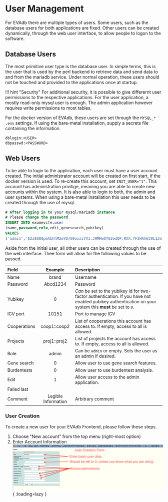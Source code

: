 # User Management

For EVAdb there are multiple types of users. Some users, such as the database
users for both applications are fixed. Other users can be created dynamically,
through the web user interface, to allow people to logon to the software.

## Database Users

The most primitive user type is the database user. In simple terms, this is
the user that is used by the perl backend to retrieve data and send data to
and from the mariadb service. Under normal operation, these users should not
be touched and provided to the applications once at startup.

!!! hint "Security"
    For additional security, it is possible to give differernt user permissions
    to the respective applications. For the user application, a mostly
    read-only mysql user is enough. The admin application however requires
    write permissions to most tables.

For the docker version of EVAdb, these users are set through the `MYSQL_*`
`.env` settings. If using the bare-metal installation, supply a secrets file
containing the information.

``` text
dblogin:<USER>
dbpasswd:<PASSWORD>
```

## Web Users

To be able to login to the application, each user must have a user account
created. The initial administrator account will be created on first start, if
the docker version is used. To re-create this account, set `INIT_USER="1"`.
This account has administration privilige, meaning you are able to create new
accounts within the system. It is also able to login to both, the admin and
user systems. When using a bare-metal installation this user needs to be
created through the use of mysql.

``` sql
# After logging in to your mysql/mariadb instance
# Please change the password
INSERT INTO exomevcfe.user
(name,password,role,edit,genesearch,yubikey)
VALUES 
('admin','$2a$08$pmAbhhM2wYD/G9oxziYV3.J9MHwOTG2edQP.RXX.YF2HAhWJ0L1Jm','admin',1,1,0);
```

Aside from the initial user, all other users can be created through the
use of the web interface. Thee form will allow for the following values to
be passed.

| Field | Example | Description |
| :--- | :---: | :--- |
| Name | brand | Username |
| Password | Abcd1234 | Password |
| Yubikey | 0 | _Can_ be set to the yubikey id for two-factor authentication. If you have not enabled yubikey authentication on your system this **must** be set to `0`. |
| IGV port | 10151 | Port to manage IGV |
| Cooperations | coop1::coop2 | List of cooperations this account has access to. If empty, access to all is allowed. |
| Projects | proj1::proj2 | List of projects the account has access to. If empty, access to all is allowed. |
| Role | admin | Can be `admin` or empty. Sets the user as an admin if desired. |
| Gene search | 0 | Allow user to use gene search features. |
| Burdentests | 0 | Allow user to use burdentest analysis. |
| Edit | 1 | Allow user access to the admin application. |
| Failed last | | |
| Comment | Legible Information | Arbitrary comment |

### User Creation

To create a new user for your EVAdb Frontend, please follow these steps.

1. Choose "New account" from the top menu (right-most option)
2. Enter Account Information
![User Creation Form](../img/user-create-user.png){ :loading=lazy }